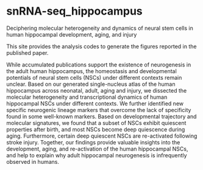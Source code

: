 # snRNA-seq_hippocampus
Deciphering molecular heterogeneity and dynamics of neural stem cells in human hippocampal development, aging, and injury

This site provides the analysis codes to generate the figures reported in the published paper.

While accumulated publications support the existence of neurogenesis in the adult human hippocampus, the homeostasis and developmental potentials of neural stem cells (NSCs) under different contexts remain unclear. Based on our generated single-nucleus atlas of the human hippocampus across neonatal, adult, aging and injury, we dissected the molecular heterogeneity and transcriptional dynamics of human hippocampal NSCs under different contexts. We further identified new specific neurogenic lineage markers that overcome the lack of specificity found in some well-known markers. Based on developmental trajectory and molecular signatures, we found that a subset of NSCs exhibit quiescent properties after birth, and most NSCs become deep quiescence during aging. Furthermore, certain deep quiescent NSCs are re-activated following stroke injury. Together, our findings provide valuable insights into the development, aging, and re-activation of the human hippocampal NSCs, and help to explain why adult hippocampal neurogenesis is infrequently observed in humans.
